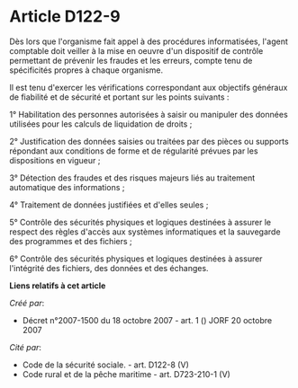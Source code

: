 # Article D122-9

Dès lors que l'organisme fait appel à des procédures informatisées, l'agent comptable doit veiller à la mise en oeuvre d'un
dispositif de contrôle permettant de prévenir les fraudes et les erreurs, compte tenu de spécificités propres à chaque
organisme.

Il est tenu d'exercer les vérifications correspondant aux objectifs généraux de fiabilité et de sécurité et portant sur les
points suivants :

1° Habilitation des personnes autorisées à saisir ou manipuler des données utilisées pour les calculs de liquidation de
droits ;

2° Justification des données saisies ou traitées par des pièces ou supports répondant aux conditions de forme et de
régularité prévues par les dispositions en vigueur ;

3° Détection des fraudes et des risques majeurs liés au traitement automatique des informations ;

4° Traitement de données justifiées et d'elles seules ;

5° Contrôle des sécurités physiques et logiques destinées à assurer le respect des règles d'accès aux systèmes informatiques
et la sauvegarde des programmes et des fichiers ;

6° Contrôle des sécurités physiques et logiques destinées à assurer l'intégrité des fichiers, des données et des échanges.

**Liens relatifs à cet article**

_Créé par_:

  - Décret n°2007-1500 du 18 octobre 2007 - art. 1 () JORF 20 octobre 2007

_Cité par_:

  - Code de la sécurité sociale. - art. D122-8 (V)
  - Code rural et de la pêche maritime - art. D723-210-1 (V)
